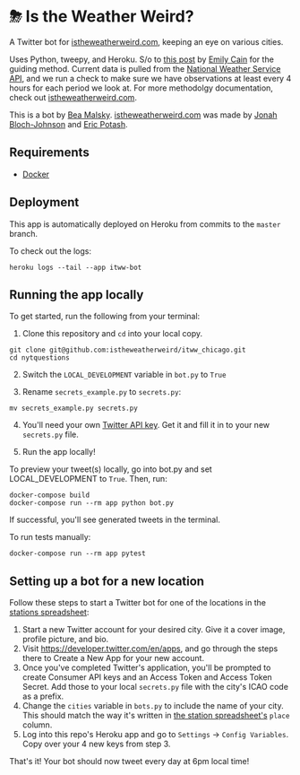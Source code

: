 # ⛈ Is the Weather Weird?

A Twitter bot for [istheweatherweird.com](http://www.istheweatherweird.com/), keeping an eye on various cities.

Uses Python, tweepy, and Heroku. S/o to [this post](https://dev.to/emcain/how-to-set-up-a-twitter-bot-with-python-and-heroku-1n39) by [Emily Cain](https://emcain.github.io/) for the guiding method. Current data is pulled from the [National Weather Service API](https://www.weather.gov/documentation/services-web-api), and we run a check to make sure we have observations at least every 4 hours for each period we look at. For more methodolgy documentation, check out [istheweatherweird.com](http://www.istheweatherweird.com/).

This is a bot by [Bea Malsky](https://beamalsky.fyi/). [istheweatherweird.com](http://www.istheweatherweird.com/) was made by [Jonah Bloch-Johnson](http://www.jonah.org/) and [Eric Potash](http://k2co3.net/).

## Requirements

- [Docker](https://www.docker.com/)

## Deployment

This app is automatically deployed on Heroku from commits to the `master` branch.

To check out the logs:

  ```
  heroku logs --tail --app itww-bot
  ```

## Running the app locally

To get started, run the following from your terminal:

1. Clone this repository and `cd` into your local copy.

  ```
  git clone git@github.com:istheweatherweird/itww_chicago.git
  cd nytquestions
  ```

2. Switch the `LOCAL_DEVELOPMENT` variable in `bot.py` to `True`

3. Rename `secrets_example.py` to `secrets.py`:

  ```
  mv secrets_example.py secrets.py
  ```

4. You'll need your own [Twitter API key](https://dototot.com/how-to-write-a-twitter-bot-with-python-and-tweepy/). Get it and fill it in to your new `secrets.py` file.

5. Run the app locally!

  To preview your tweet(s) locally, go into bot.py and set LOCAL_DEVELOPMENT to `True`. Then, run:

  ```
  docker-compose build
  docker-compose run --rm app python bot.py
  ```

  If successful, you'll see generated tweets in the terminal.

To run tests manually:

`docker-compose run --rm app pytest`

## Setting up a bot for a new location

Follow these steps to start a Twitter bot for one of the locations in the [stations spreadsheet](https://github.com/istheweatherweird/istheweatherweird-data-hourly/blob/master/csv/stations.csv):

1. Start a new Twitter account for your desired city. Give it a cover image, profile picture, and bio.
2. Visit https://developer.twitter.com/en/apps, and go through the steps there to Create a New App for your new account.
3. Once you've completed Twitter's application, you'll be prompted to create Consumer API keys and an Access Token and Access Token Secret. Add those to your local `secrets.py` file with the city's ICAO code as a prefix.
4. Change the `cities` variable in `bots.py` to include the name of your city. This should match the way it's written in [the station spreadsheet's](https://github.com/istheweatherweird/istheweatherweird-data-hourly/blob/master/csv/stations.csv) `place` column.
5. Log into this repo's Heroku app and go to `Settings` -> `Config Variables`. Copy over your 4 new keys from step 3.

That's it! Your bot should now tweet every day at 6pm local time!
